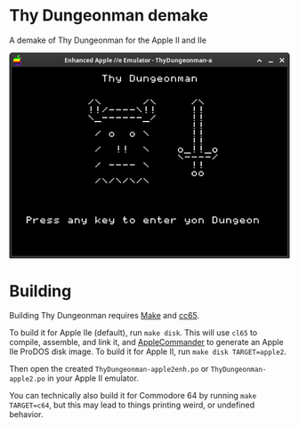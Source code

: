 # Thy Dungeonman demake
A demake of Thy Dungeonman for the Apple II and IIe

![Apple IIe screenshot](./screenshot.png)

# Building
Building Thy Dungeonman requires [Make](https://www.gnu.org/software/make/) and [cc65](https://cc65.github.io/).

To build it for Apple IIe (default), run `make disk`. This will use `cl65` to compile, assemble, and link it, and [AppleCommander](https://applecommander.github.io/) to generate an Apple IIe ProDOS disk image. To build it for Apple II, run `make disk TARGET=apple2`.

Then open the created `ThyDungeonman-apple2enh.po` or `ThyDungeonman-apple2.po` in your Apple II emulator.

You can technically also build it for Commodore 64 by running `make TARGET=c64`, but this may lead to things printing weird, or undefined behavior.
